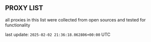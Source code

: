 ## PROXY LIST

all proxies in this list were collected from open sources and tested for functionality

last update: `2025-02-02 21:36:18.062806+00:00` UTC